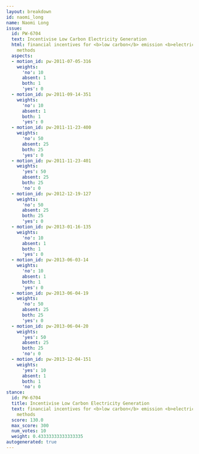 ```yaml
---
layout: breakdown
id: naomi_long
name: Naomi Long
issue:
  id: PW-6704
  text: Incentivise Low Carbon Electricity Generation
  html: financial incentives for <b>low carbon</b> emission <b>electricity generation</b>
    methods
  aspects:
  - motion_id: pw-2011-07-05-316
    weights:
      'no': 10
      absent: 1
      both: 1
      'yes': 0
  - motion_id: pw-2011-09-14-351
    weights:
      'no': 10
      absent: 1
      both: 1
      'yes': 0
  - motion_id: pw-2011-11-23-400
    weights:
      'no': 50
      absent: 25
      both: 25
      'yes': 0
  - motion_id: pw-2011-11-23-401
    weights:
      'yes': 50
      absent: 25
      both: 25
      'no': 0
  - motion_id: pw-2012-12-19-127
    weights:
      'no': 50
      absent: 25
      both: 25
      'yes': 0
  - motion_id: pw-2013-01-16-135
    weights:
      'no': 10
      absent: 1
      both: 1
      'yes': 0
  - motion_id: pw-2013-06-03-14
    weights:
      'no': 10
      absent: 1
      both: 1
      'yes': 0
  - motion_id: pw-2013-06-04-19
    weights:
      'no': 50
      absent: 25
      both: 25
      'yes': 0
  - motion_id: pw-2013-06-04-20
    weights:
      'yes': 50
      absent: 25
      both: 25
      'no': 0
  - motion_id: pw-2013-12-04-151
    weights:
      'yes': 10
      absent: 1
      both: 1
      'no': 0
stance:
  id: PW-6704
  title: Incentivise Low Carbon Electricity Generation
  text: financial incentives for <b>low carbon</b> emission <b>electricity generation</b>
    methods
  score: 130.0
  max_score: 300
  num_votes: 10
  weight: 0.43333333333333335
autogenerated: true
---
```

